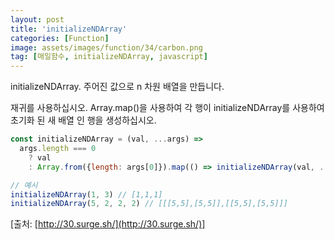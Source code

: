 ```yaml
---
layout: post
title: 'initializeNDArray'
categories: [Function]
image: assets/images/function/34/carbon.png
tag: [매일함수, initializeNDArray, javascript]
---
```


initializeNDArray. 주어진 값으로 n 차원 배열을 만듭니다.

재귀를 사용하십시오. Array.map()을 사용하여 각 행이 initializeNDArray를 사용하여 초기화 된 새 배열 인 행을 생성하십시오.

```javascript
const initializeNDArray = (val, ...args) =>
  args.length === 0
    ? val
    : Array.from({length: args[0]}).map(() => initializeNDArray(val, ...args.slice(1)))

// 예시
initializeNDArray(1, 3) // [1,1,1]
initializeNDArray(5, 2, 2, 2) // [[[5,5],[5,5]],[[5,5],[5,5]]]
```

[출처: [http://30.surge.sh/](http://30.surge.sh/)]
